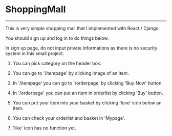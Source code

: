 # ShoppingMall
--------------------------
This is very simple shopping mall that I implemented with React / Django  
  
You should sign up and log in to do things below.
  
In sign up page, do not input private informations as there is no security system in this small project.    

1. You can pick category on the header box.  

2. You can go to '/itempage' by clicking image of an item.  

3. In '/itempage' you can go to '/orderpage' by clicking 'Buy Now' button.

4. In '/orderpage' you can put an item in orderlist by clicking 'Buy' button.  

5. You can put your item into your basket by clicking 'love' icon below an item.  

6. You can check your orderlist and basket in 'Mypage'.

7. 'like' icon has no function yet.  
  
